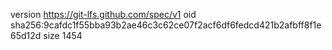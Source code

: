 version https://git-lfs.github.com/spec/v1
oid sha256:9cafdc1f55bba93b2ae46c3c62ce07f2acf6df6fedcd421b2afbff8f1e65d12d
size 1454
